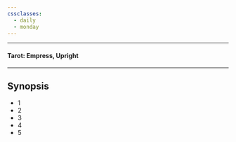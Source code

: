 ```yaml
---
cssclasses:
  - daily
  - monday
---
```

***
#### Tarot: Empress, Upright
***
## Synopsis
- 1
- 2
- 3
- 4
- 5